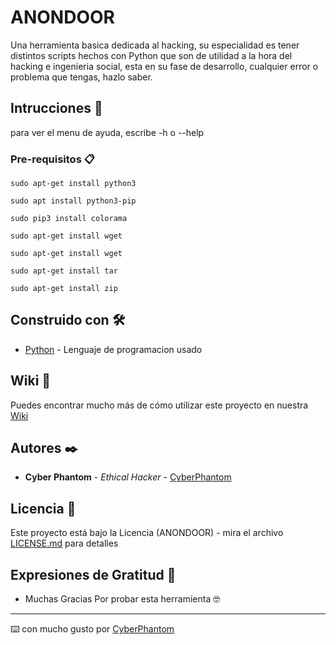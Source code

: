 # ANONDOOR

Una herramienta basica dedicada al hacking, su especialidad es tener distintos scripts hechos con Python que son de utilidad a la hora del hacking e ingenieria social, esta en su fase de desarrollo, cualquier error o problema que tengas, hazlo saber.

## Intrucciones 🚀

para ver el menu de ayuda, escribe -h o --help


### Pre-requisitos 📋

```
sudo apt-get install python3
```
```
sudo apt install python3-pip
```
```
sudo pip3 install colorama
```
```
sudo apt-get install wget
```
```
sudo apt-get install wget
```
```
sudo apt-get install tar
```
```
sudo apt-get install zip
```

## Construido con 🛠️

* [Python](https://www.python.org/) - Lenguaje de programacion usado

## Wiki 📖

Puedes encontrar mucho más de cómo utilizar este proyecto en nuestra [Wiki](.)

## Autores ✒️

* **Cyber Phantom** - *Ethical Hacker* - [CyberPhantom](https://github.com/CyberPhant0m)

## Licencia 📄

Este proyecto está bajo la Licencia (ANONDOOR) - mira el archivo [LICENSE.md](LICENSE.md) para detalles

## Expresiones de Gratitud 🎁

* Muchas Gracias Por probar esta herramienta 🤓



---
⌨️ con mucho gusto por [CyberPhantom](https://github.com/CyberPhant0m) 
